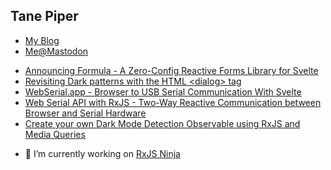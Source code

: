 ## Tane Piper

- [My Blog](https://tane.dev/)
- <a rel="me" href="https://tane.codes/@me">Me@Mastodon</a>

<!-- BLOG-POST-LIST:START -->
- [Announcing Formula - A Zero-Config Reactive Forms Library for Svelte](https://tane.dev/2021/02/announcing-formula-a-zero-config-reactive-forms-library-for-svelte/)
- [Revisiting Dark patterns with the HTML &lt;dialog&gt; tag](https://tane.dev/2021/02/revisiting-dark-patterns-with-the-html-dialog-tag/)
- [WebSerial.app - Browser to USB Serial Communication With Svelte](https://tane.dev/2021/02/webserial.app-browser-to-usb-serial-communication-with-svelte/)
- [Web Serial API with RxJS - Two-Way Reactive Communication between Browser and Serial Hardware](https://tane.dev/2021/01/web-serial-api-with-rxjs-two-way-reactive-communication-between-browser-and-serial-hardware/)
- [Create your own Dark Mode Detection Observable using RxJS and Media Queries](https://tane.dev/2021/01/create-your-own-dark-mode-detection-observable-using-rxjs-and-media-queries/)
<!-- BLOG-POST-LIST:END -->

- 🔭 I’m currently working on [RxJS Ninja](https://rxjs.ninja)

<!--
**tanepiper/tanepiper** is a ✨ _special_ ✨ repository because its `README.md` (this file) appears on your GitHub profile.

Here are some ideas to get you started:

- 🔭 I’m currently working on ...
- 🌱 I’m currently learning ...
- 👯 I’m looking to collaborate on ...
- 🤔 I’m looking for help with ...
- 💬 Ask me about ...
- 📫 How to reach me: ...
- 😄 Pronouns: ...
- ⚡ Fun fact: ...
-->
